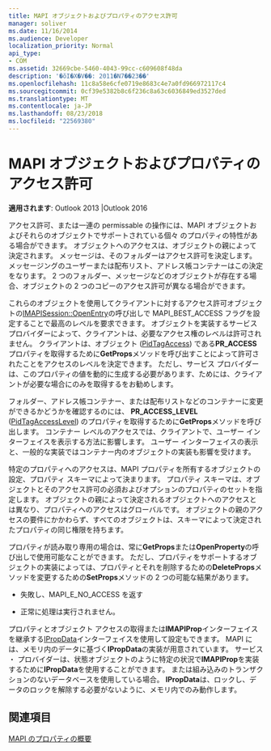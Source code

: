 ```yaml
---
title: MAPI オブジェクトおよびプロパティのアクセス許可
manager: soliver
ms.date: 11/16/2014
ms.audience: Developer
localization_priority: Normal
api_type:
- COM
ms.assetid: 32669cbe-5460-4043-99cc-c609608f48da
description: '�ŏI�X�V��: 2011�N7��23��'
ms.openlocfilehash: 11c8a58e6cfe0719e8683c4e7a0fd966972117c4
ms.sourcegitcommit: 0cf39e5382b8c6f236c8a63c6036849ed3527ded
ms.translationtype: MT
ms.contentlocale: ja-JP
ms.lasthandoff: 08/23/2018
ms.locfileid: "22569380"
---
```

# <a name="permissions-for-mapi-objects-and-properties"></a>MAPI オブジェクトおよびプロパティのアクセス許可

  
  
**適用されます**: Outlook 2013 |Outlook 2016 
  
アクセス許可、または一連の permissable の操作には、MAPI オブジェクトおよびそれらのオブジェクトでサポートされている個々 のプロパティの特性がある場合ができます。 オブジェクトへのアクセスは、オブジェクトの親によって決定されます。 メッセージは、そのフォルダーはアクセス許可を決定します。 メッセージングのユーザーまたは配布リスト、アドレス帳コンテナーはこの決定をなります。 2 つのフォルダー、メッセージなどのオブジェクトが存在する場合、オブジェクトの 2 つのコピーのアクセス許可が異なる場合ができます。 
  
これらのオブジェクトを使用してクライアントに対するアクセス許可オブジェクトの[IMAPISession::OpenEntry](imapisession-openentry.md)の呼び出しで MAPI_BEST_ACCESS フラグを設定することで最高のレベルを要求できます。 オブジェクトを実装するサービス プロバイダーによって、クライアントは、必要なアクセス権のレベルは許可されません。 クライアントは、オブジェクト ([PidTagAccess](pidtagaccess-canonical-property.md)) である**PR_ACCESS**プロパティを取得するために**GetProps**メソッドを呼び出すことによって許可されたことをアクセスのレベルを決定できます。 ただし、サービス プロバイダーは、このプロパティの値を動的に生成する必要があります、ためには、クライアントが必要な場合にのみを取得するをお勧めします。 
  
フォルダー、アドレス帳コンテナー、または配布リストなどのコンテナーに変更ができるかどうかを確認するのには、 **PR_ACCESS_LEVEL** ([PidTagAccessLevel](pidtagaccesslevel-canonical-property.md)) のプロパティを取得するために**GetProps**メソッドを呼び出します。 コンテナー レベルのアクセスでは、クライアントで、ユーザー インターフェイスを表示する方法に影響します。 ユーザー インターフェイスの表示と、一般的な実装ではコンテナー内のオブジェクトの実装も影響を受けます。 
  
特定のプロパティへのアクセスは、MAPI プロパティを所有するオブジェクトの設定、プロパティ スキーマによって決まります。 プロパティ スキーマは、オブジェクトとそのアクセス許可の必須およびオプションのプロパティのセットを指定します。 オブジェクトの親によって決定されるオブジェクトへのアクセスとは異なり、プロパティへのアクセスはグローバルです。 オブジェクトの親のアクセスの要件にかかわらず、すべてのオブジェクトは、スキーマによって決定されたプロパティの同じ権限を持ちます。
  
プロパティが読み取り専用の場合は、常に**GetProps**または**OpenProperty**の呼び出しで使用可能なことができます。 ただし、プロパティをサポートするオブジェクトの実装によっては、プロパティとそれを削除するための**DeleteProps**メソッドを変更するための**SetProps**メソッドの 2 つの可能な結果があります。 
  
- 失敗し、MAPI_E_NO_ACCESS を返す
    
- 正常に処理は実行されません。
    
プロパティとオブジェクト アクセスの取得または**IMAPIProp**インターフェイスを継承する[IPropData](ipropdataimapiprop.md)インターフェイスを使用して設定もできます。 MAPI には、メモリ内のデータに基づく**IPropData**の実装が用意されています。 サービス ・ プロバイダーは、状態オブジェクトのように特定の状況で**IMAPIProp**を実装するために**IPropData**を使用することができます。 または組み込みのトランザクションのないデータベースを使用している場合。 **IPropData**は、ロックし、データのロックを解除する必要がないように、メモリ内でのみ動作します。 
  
## <a name="see-also"></a>関連項目



[MAPI のプロパティの概要](mapi-property-overview.md)

